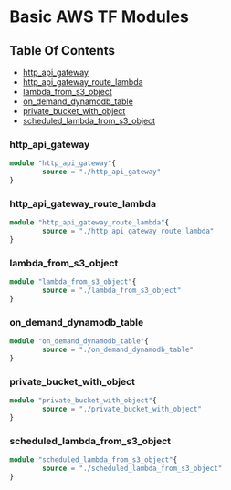 # Basic AWS TF Modules

## Table Of Contents
- [http_api_gateway](#http_api_gateway)
- [http_api_gateway_route_lambda](#http_api_gateway_route_lambda)
- [lambda_from_s3_object](#lambda_from_s3_object)
- [on_demand_dynamodb_table](#on_demand_dynamodb_table)
- [private_bucket_with_object](#private_bucket_with_object)
- [scheduled_lambda_from_s3_object](#scheduled_lambda_from_s3_object)


### http_api_gateway
```tf
module "http_api_gateway"{
        source = "./http_api_gateway"
}
```

### http_api_gateway_route_lambda
```tf
module "http_api_gateway_route_lambda"{
        source = "./http_api_gateway_route_lambda"
}
```

### lambda_from_s3_object
```tf
module "lambda_from_s3_object"{
        source = "./lambda_from_s3_object"
}
```

### on_demand_dynamodb_table
```tf
module "on_demand_dynamodb_table"{
        source = "./on_demand_dynamodb_table"
}
```

### private_bucket_with_object
```tf
module "private_bucket_with_object"{
        source = "./private_bucket_with_object"
}
```

### scheduled_lambda_from_s3_object
```tf
module "scheduled_lambda_from_s3_object"{
        source = "./scheduled_lambda_from_s3_object"
}
```
